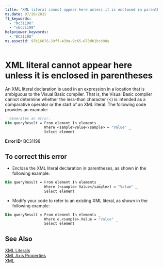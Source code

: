 ```yaml
---
title: "XML literal cannot appear here unless it is enclosed in parentheses"
ms.date: 07/20/2015
f1_keywords: 
  - "bc31198"
  - "vbc31198"
helpviewer_keywords: 
  - "BC31198"
ms.assetid: 97b16076-39ff-430a-9c65-073d01bcb08e
---
```

# XML literal cannot appear here unless it is enclosed in parentheses
An XML literal declaration is used in an expression in a location that is ambiguous to the Visual Basic compiler. That is, the Visual Basic compiler cannot determine whether the less-than character (<) is intended as a comparative operator or the start of an XML literal. The following code provides an example:  

```vb  
' Generates an error.  
Dim queryResult = From element In elements _  
                  Where <sample>Value</sample> = "Value" _  
                  Select element  
```  
  
 **Error ID:** BC31198  
  
## To correct this error  
  
- Enclose the XML literal declaration in parentheses, as shown in the following example:  
  
```vb  
Dim queryResult = From element In elements _  
                  Where (<sample> Value</sample>) = "Value" _  
                  Select element  
```  
  
- Modify your code to refer to an existing XML literal, as shown in the following example:  
  
```vb  
Dim queryResult = From element In elements _  
                  Where e.<sample>.Value = "Value" _  
                  Select element  
```  
  
## See Also  
 [XML Literals](../../visual-basic/language-reference/xml-literals/index.md)  
 [XML Axis Properties](../../visual-basic/language-reference/xml-axis/xml-axis-properties.md)  
 [XML](../../visual-basic/programming-guide/language-features/xml/index.md)
